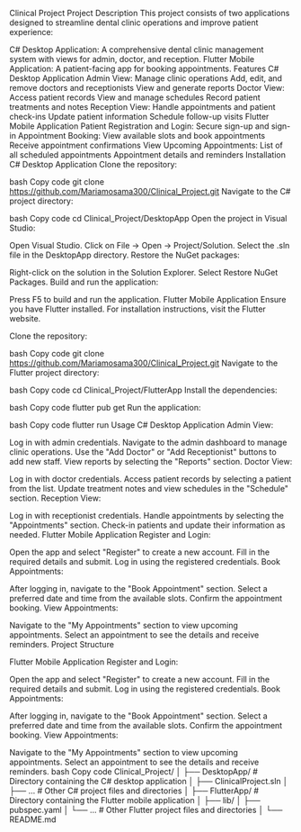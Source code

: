 Clinical Project
Project Description
This project consists of two applications designed to streamline dental clinic operations and improve patient experience:

C# Desktop Application: A comprehensive dental clinic management system with views for admin, doctor, and reception.
Flutter Mobile Application: A patient-facing app for booking appointments.
Features
C# Desktop Application
Admin View:
Manage clinic operations
Add, edit, and remove doctors and receptionists
View and generate reports
Doctor View:
Access patient records
View and manage schedules
Record patient treatments and notes
Reception View:
Handle appointments and patient check-ins
Update patient information
Schedule follow-up visits
Flutter Mobile Application
Patient Registration and Login:
Secure sign-up and sign-in
Appointment Booking:
View available slots and book appointments
Receive appointment confirmations
View Upcoming Appointments:
List of all scheduled appointments
Appointment details and reminders
Installation
C# Desktop Application
Clone the repository:

bash
Copy code
git clone https://github.com/Mariamosama300/Clinical_Project.git
Navigate to the C# project directory:

bash
Copy code
cd Clinical_Project/DesktopApp
Open the project in Visual Studio:

Open Visual Studio.
Click on File -> Open -> Project/Solution.
Select the .sln file in the DesktopApp directory.
Restore the NuGet packages:

Right-click on the solution in the Solution Explorer.
Select Restore NuGet Packages.
Build and run the application:

Press F5 to build and run the application.
Flutter Mobile Application
Ensure you have Flutter installed. For installation instructions, visit the Flutter website.

Clone the repository:

bash
Copy code
git clone https://github.com/Mariamosama300/Clinical_Project.git
Navigate to the Flutter project directory:

bash
Copy code
cd Clinical_Project/FlutterApp
Install the dependencies:

bash
Copy code
flutter pub get
Run the application:

bash
Copy code
flutter run
Usage
C# Desktop Application
Admin View:

Log in with admin credentials.
Navigate to the admin dashboard to manage clinic operations.
Use the "Add Doctor" or "Add Receptionist" buttons to add new staff.
View reports by selecting the "Reports" section.
Doctor View:

Log in with doctor credentials.
Access patient records by selecting a patient from the list.
Update treatment notes and view schedules in the "Schedule" section.
Reception View:

Log in with receptionist credentials.
Handle appointments by selecting the "Appointments" section.
Check-in patients and update their information as needed.
Flutter Mobile Application
Register and Login:

Open the app and select "Register" to create a new account.
Fill in the required details and submit.
Log in using the registered credentials.
Book Appointments:

After logging in, navigate to the "Book Appointment" section.
Select a preferred date and time from the available slots.
Confirm the appointment booking.
View Appointments:

Navigate to the "My Appointments" section to view upcoming appointments.
Select an appointment to see the details and receive reminders.
Project Structure


Flutter Mobile Application
Register and Login:

Open the app and select "Register" to create a new account.
Fill in the required details and submit.
Log in using the registered credentials.
Book Appointments:

After logging in, navigate to the "Book Appointment" section.
Select a preferred date and time from the available slots.
Confirm the appointment booking.
View Appointments:

Navigate to the "My Appointments" section to view upcoming appointments.
Select an appointment to see the details and receive reminders.
bash
Copy code
Clinical_Project/
│
├── DesktopApp/             # Directory containing the C# desktop application
│   ├── ClinicalProject.sln
│   ├── ...                 # Other C# project files and directories
│
├── FlutterApp/             # Directory containing the Flutter mobile application
│   ├── lib/
│   ├── pubspec.yaml
│   └── ...                 # Other Flutter project files and directories
│
└── README.md             


